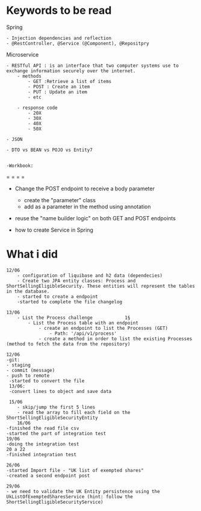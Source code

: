 # Keywords to be read

Spring

	- Injection dependencies and reflection
	- @RestController, @Service (@Component), @Repositpry

Microservice

	- RESTful API : is an interface that two computer systems use to exchange information securely over the internet.
		- methods
			- GET :Retrieve a list of items 
			- POST : Create an item 
			- PUT : Update an item
			- etc
		
		- response code
			- 20X
			- 30X
			- 40X
			- 50X 
	
	- JSON	

	- DTO vs BEAN vs POJO vs Entity7
	
	
	-Workbook: 



= = = =

- Change the POST endpoint to receive a body parameter
	- create the "parameter" class 
	- add as a parameter in the method using annotation

- reuse the "name builder logic" on both GET and POST endpoints

- how to create Service in Spring 	


	


# What i did 

	12/06
		- configuration of liquibase and h2 data (dependecies)
		- Create two JPA entity classes: Process and ShortSellingEligibleSecurity. These entities will represent the tables in the database.
		- started to create a endpoint 
		-started to complete the file changelog 

	13/06
		- List the Process challenge 			1§
			- List the Process table with an endpoint
				- create an endpoint to list the Processes (GET)
					- Path: '/api/v1/process'
				- create a method in order to list the existing Processes (method to fetch the data from the repository)
		
	12/06
	-git: 
	- staging
	- commit (message)
	- push to remote 
     -started to convert the file
     13/06:
     -convert lines to object and save data 
     
     15/06
     	- skip/jump the first 5 lines
     	- read the array to fill each field on the ShortSellingEligibleSecurityEntity
    	16/06
    -finished the read file csv 
    -started the part of integration test 
    19/06  
    -doing the integration test 
    20 a 22
    -finished integration test 
    
    26/06
    -started Import file - "UK list of exempted shares"
    -created a second endpoint post
    
    29/06
    - we need to validate the UK Entity persistence using the UkListOfExemptedSharesService (hint: follow the ShortSellingEligibleSecurityService)
   
   
   
   
   
   
   
   
   
   
   
   
   
   
   
   
   
   
	